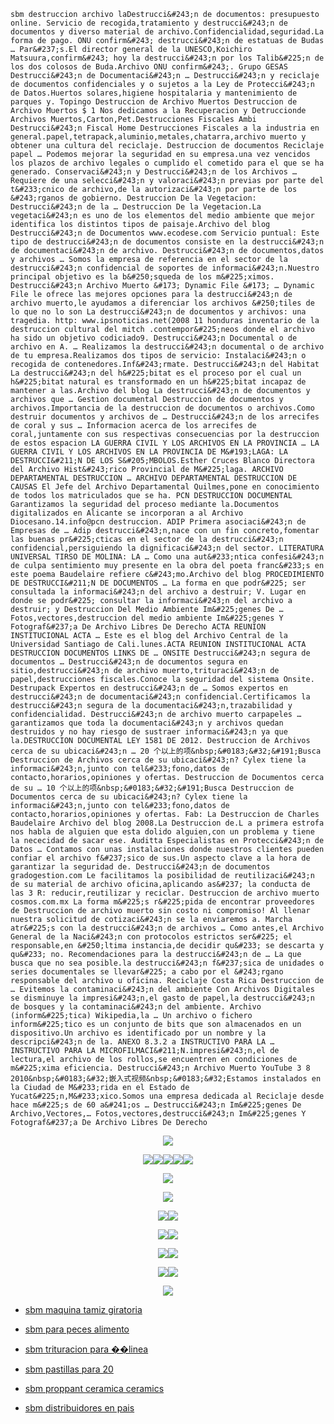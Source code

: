 
```
sbm destruccion archivo laDestrucci&#243;n de documentos: presupuesto online. Servicio de recogida,tratamiento y destrucci&#243;n de documentos y diverso material de archivo.Confidencialidad,seguridad.La forma de pago. ONU confirm&#243; destrucci&#243;n de estatuas de Budas … Par&#237;s.El director general de la UNESCO,Koichiro Matsuura,confirm&#243; hoy la destrucci&#243;n por los Talib&#225;n de los dos colosos de Buda.Archivo ONU confirm&#243;. Grupo GESAS Destrucci&#243;n de Documentaci&#243;n … Destrucci&#243;n y reciclaje de documentos confidenciales y o sujetos a la Ley de Protecci&#243;n de Datos.Huertos solares,higiene hospitalaria y mantenimiento de parques y. Topingo Destruccion de Archivo Muertos Destruccion de Archivo Muertos $ 1 Nos dedicamos a la Recuperacion y Detruccionde Archivos Muertos,Carton,Pet.Destrucciones Fiscales Ambi Destrucci&#243;n Fiscal Home Destrucciones Fiscales a la industria en general.papel,tetrapack,aluminio,metales,chatarra,archivo muerto y obtener una cultura del reciclaje. Destruccion de documentos Reciclaje papel … Podemos mejorar la seguridad en su empresa.una vez vencidos los plazos de archivo legales o cumplido el cometido para el que se ha generado. Conservaci&#243;n y Destrucci&#243;n de los Archivos … Requiere de una selecci&#243;n y valoraci&#243;n previas por parte del t&#233;cnico de archivo,de la autorizaci&#243;n por parte de los &#243;rganos de gobierno. Destruccion De la Vegetacion: Destrucci&#243;n de la … Destruccion De la Vegetacion.La vegetaci&#243;n es uno de los elementos del medio ambiente que mejor identifica los distintos tipos de paisaje.Archivo del blog Destrucci&#243;n de Documentos www.ecodese.com Servicio puntual: Este tipo de destrucci&#243;n de documentos consiste en la destrucci&#243;n de documentaci&#243;n de archivo. Destrucci&#243;n de documentos,datos y archivos … Somos la empresa de referencia en el sector de la destrucci&#243;n confidencial de soportes de informaci&#243;n.Nuestro principal objetivo es la b&#250;squeda de los m&#225;ximos. Destrucci&#243;n Archivo Muerto &#173; Dynamic File &#173; … Dynamic File le ofrece las mejores opciones para la destrucci&#243;n de archivo muerto,le ayudamos a diferenciar los archivos &#250;tiles de lo que no lo son La destrucci&#243;n de documentos y archivos: una tragedia. http: www.ipsnoticias.net(2008 11 honduras inventario de la destruccion cultural del mitch .contempor&#225;neos donde el archivo ha sido un objetivo codiciado9. Destrucci&#243;n Documental o de archivo en A. … Realizamos la destrucci&#243;n documental o de archivo de tu empresa.Realizamos dos tipos de servicio: Instalaci&#243;n o recogida de contenedores.Inf&#243;rmate. Destrucci&#243;n del Habitat La destrucci&#243;n del h&#225;bitat es el proceso por el cual un h&#225;bitat natural es transformado en un h&#225;bitat incapaz de mantener a las.Archivo del blog La destrucci&#243;n de documentos y archivos que … Gestion documental Destruccion de documentos y archivos.Importancia de la destruccion de documentos o archivos.Como destruir documentos y archivos de … Destrucci&#243;n de los arrecifes de coral y sus … Informacion acerca de los arrecifes de coral,juntamente con sus respectivas consecuencias por la destruccion de estos espacion LA GUERRA CIVIL Y LOS ARCHIVOS EN LA PROVINCIA … LA GUERRA CIVIL Y LOS ARCHIVOS EN LA PROVINCIA DE M&#193;LAGA: LA DESTRUCCI&#211;N DE LOS S&#205;MBOLOS.Esther Cruces Blanco Directora del Archivo Hist&#243;rico Provincial de M&#225;laga. ARCHIVO DEPARTAMENTAL DESTRUCCION … ARCHIVO DEPARTAMENTAL DESTRUCCION DE CAUSAS El Jefe del Archivo Departamental Quilmes,pone en conocimiento de todos los matriculados que se ha. PCN DESTRUCCION DOCUMENTAL Garantizamos la seguridad del proceso mediante la.Documentos digitalizados en Alicante se incorporan a al Archivo Diocesano.14.info@pcn destruccion. ADIP Primera asociaci&#243;n de Empresas de … Adip destrucci&#243;n,nace con un fin concreto,fomentar las buenas pr&#225;cticas en el sector de la destrucci&#243;n confidencial,persiguiendo la dignificaci&#243;n del sector. LITERATURA UNIVERSAL TIRSO DE MOLINA: LA … Como una aut&#233;ntica confesi&#243;n de culpa sentimiento muy presente en la obra del poeta franc&#233;s en este poema Baudelaire refiere c&#243;mo.Archivo del blog PROCEDIMIENTO DE DESTRUCCI&#211;N DE DOCUMENTOS … La forma en que podr&#225; ser consultada la informaci&#243;n del archivo a destruir; V. Lugar en donde se podr&#225; consultar la informaci&#243;n del archivo a destruir; y Destruccion Del Medio Ambiente Im&#225;genes De … Fotos,vectores,destruccion del medio ambiente Im&#225;genes Y Fotograf&#237;a De Archivo Libres De Derecho ACTA REUNION INSTITUCIONAL ACTA … Este es el blog del Archivo Central de la Universidad Santiago de Cali.lunes.ACTA REUNION INSTITUCIONAL ACTA DESTRUCCION DOCUMENTOS LINKS DE … ONSITE Destrucci&#243;n segura de documentos … Destrucci&#243;n de documentos segura en sitio,destrucci&#243;n de archivo muerto,trituraci&#243;n de papel,destrucciones fiscales.Conoce la seguridad del sistema Onsite. Destrupack Expertos en destrucci&#243;n de … Somos expertos en destrucci&#243;n de documentaci&#243;n confidencial.Certificamos la destrucci&#243;n segura de la documentaci&#243;n,trazabilidad y confidencialidad. Destrucci&#243;n de archivo muerto carpapeles … garantizamos que toda la documentaci&#243;n y archivos quedan destruidos y no hay riesgo de sustraer informaci&#243;n ya que la.DESTRUCCION DOCUMENTAL LEY 1581 DE 2012. Destruccion de Archivos cerca de su ubicaci&#243;n … 20 个以上的项&nbsp;&#0183;&#32;&#191;Busca Destruccion de Archivos cerca de su ubicaci&#243;n? Cylex tiene la informaci&#243;n,junto con tel&#233;fono,datos de contacto,horarios,opiniones y ofertas. Destruccion de Documentos cerca de su … 10 个以上的项&nbsp;&#0183;&#32;&#191;Busca Destruccion de Documentos cerca de su ubicaci&#243;n? Cylex tiene la informaci&#243;n,junto con tel&#233;fono,datos de contacto,horarios,opiniones y ofertas. Fab: La Destruccion de Charles Baudelaire Archivo del blog 2008.La Destruccion de.L a primera estrofa nos habla de alguien que esta dolido alguien,con un problema y tiene la nececidad de sacar ese. Auditta Especialistas en Protecci&#243;n de Datos … Contamos con unas instalaciones donde nuestros clientes pueden confiar el archivo f&#237;sico de sus.Un aspecto clave a la hora de garantizar la seguridad de. Destrucci&#243;n de documentos gradogestion.com Le facilitamos la posibilidad de reutilizaci&#243;n de su material de archivo oficina,aplicando as&#237; la conducta de las 3 R: reducir,reutilizar y reciclar. Destruccion de archivo muerto cosmos.com.mx La forma m&#225;s r&#225;pida de encontrar proveedores de Destruccion de archivo muerto sin costo ni compromiso! Al llenar nuestra solicitud de cotizaci&#243;n se la enviaremos a. Marcha atr&#225;s con la destrucci&#243;n de archivos … Como antes,el Archivo General de la Naci&#243;n con protocolos estrictos ser&#225; el responsable,en &#250;ltima instancia,de decidir qu&#233; se descarta y qu&#233; no. Recomendaciones para la destrucci&#243;n de … La que busca que no sea posible.la destrucci&#243;n f&#237;sica de unidades o series documentales se llevar&#225; a cabo por el &#243;rgano responsable del archivo u oficina. Reciclaje Costa Rica Destruccion de … Evitemos la contaminaci&#243;n del ambiente Con Archivos Digitales se disminuye la impresi&#243;n,el gasto de papel,la destrucci&#243;n de bosques y la contaminaci&#243;n del ambiente. Archivo (inform&#225;tica) Wikipedia,la … Un archivo o fichero inform&#225;tico es un conjunto de bits que son almacenados en un dispositivo.Un archivo es identificado por un nombre y la descripci&#243;n de la. ANEXO 8.3.2 a INSTRUCTIVO PARA LA … INSTRUCTIVO PARA LA MICROFILMACI&#211;N.impresi&#243;n,el de lectura,el archivo de los rollos,se encuentren en condiciones de m&#225;xima eficiencia. Destrucci&#243;n Archivo Muerto YouTube 3 8 2010&nbsp;&#0183;&#32;嵌入式视频&nbsp;&#0183;&#32;Estamos instalados en la Ciudad de M&#233;rida en el Estado de Yucat&#225;n,M&#233;xico.Somos una empresa dedicada al Reciclaje desde hace m&#225;s de 60 a&#241;os … Destrucci&#243;n Im&#225;genes De Archivo,Vectores,… Fotos,vectores,destrucci&#243;n Im&#225;genes Y Fotograf&#237;a De Archivo Libres De Derecho 
```

<div align="center">

<a href="https://es-crusher.shibang-china.com/github&k=sbm+destruccion+archivo+la"><img src="https://static.shibang-china.com/es/crusher/logo.jpg"></a>

<a href="https://es-crusher.shibang-china.com/github&k=sbm+destruccion+archivo+la"><img src="https://static.shibang-china.com/es/crusher/index.jpg"></a><a href="https://es-crusher.shibang-china.com/material.htmlgithub&k=sbm+destruccion+archivo+la"><img src="https://static.shibang-china.com/es/crusher/material.jpg"></a><a href="https://es-crusher.shibang-china.com/application.htmlgithub&k=sbm+destruccion+archivo+la"><img src="https://static.shibang-china.com/es/crusher/application.jpg"></a><a href="https://es-crusher.shibang-china.com/aboutus.htmlgithub&k=sbm+destruccion+archivo+la"><img src="https://static.shibang-china.com/es/crusher/aboutus.jpg"></a><a href="https://es-crusher.shibang-china.com/contact.htmlgithub&k=sbm+destruccion+archivo+la"><img src="https://static.shibang-china.com/es/crusher/contact.jpg"></a>

<a href="https://es-crusher.shibang-china.com/github&k=sbm+destruccion+archivo+la"><img src="https://static.shibang-china.com/es/crusher/banner.jpg"></a>

<a href="https://swt.shibang-china.com/github&k=sbm+destruccion+archivo+la"><img src="https://static.shibang-china.com/es/crusher/text.jpg"></a>

<a href="https://swt.shibang-china.com/github&k=sbm+destruccion+archivo+la"><img src="https://static.shibang-china.com/es/crusher/chat.jpg"></a><a href="https://es-crusher.shibang-china.com/contact.htmlgithub&k=sbm+destruccion+archivo+la"><img src="https://static.shibang-china.com/es/crusher/message.jpg"></a>

<a href="https://es-crusher.shibang-china.com/products/pe.htmlgithub&k=sbm+destruccion+archivo+la"><img src="https://static.shibang-china.com/es/crusher/pe.jpg"></a><a href="https://es-crusher.shibang-china.com/products/pf.htmlgithub&k=sbm+destruccion+archivo+la"><img src="https://static.shibang-china.com/es/crusher/pf.jpg"></a>

<a href="https://es-crusher.shibang-china.com/products/hpt.htmlgithub&k=sbm+destruccion+archivo+la"><img src="https://static.shibang-china.com/es/crusher/hpt.jpg"></a><a href="https://es-crusher.shibang-china.com/products/vsi.htmlgithub&k=sbm+destruccion+archivo+la"><img src="https://static.shibang-china.com/es/crusher/vsi.jpg"></a>

<a href="https://es-crusher.shibang-china.com/products/klv.htmlgithub&k=sbm+destruccion+archivo+la"><img src="https://static.shibang-china.com/es/crusher/klv.jpg"></a><a href="https://es-crusher.shibang-china.com/products/portable.htmlgithub&k=sbm+destruccion+archivo+la"><img src="https://static.shibang-china.com/es/crusher/portable.jpg"></a>

<a href="https://swt.shibang-china.com/github&k=sbm+destruccion+archivo+la"><img src="https://static.shibang-china.com/es/crusher/case.jpg"></a>

</div>


* [sbm maquina tamiz giratoria](sbm%20maquina%20tamiz%20giratoria.md)

* [sbm para peces alimento](sbm%20para%20peces%20alimento.md)

* [sbm trituracion para ��linea](sbm%20trituracion%20para%20%EF%BF%BD%EF%BF%BDlinea.md)

* [sbm pastillas para 20](sbm%20pastillas%20para%2020.md)

* [sbm proppant ceramica ceramics](sbm%20proppant%20ceramica%20ceramics.md)

* [sbm distribuidores en pais](sbm%20distribuidores%20en%20pais.md)